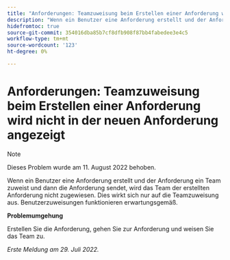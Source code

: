 ```yaml
---
title: "Anforderungen: Teamzuweisung beim Erstellen einer Anforderung wird nicht in der neuen Anforderung angezeigt."
description: "Wenn ein Benutzer eine Anforderung erstellt und der Anforderung ein Team zuweist und dann die Anforderung sendet, wird das Team der erstellten Anforderung nicht zugewiesen. Dies wirkt sich nur auf die Teamzuweisung aus. Benutzerzuweisungen funktionieren erwartungsgemäß."
hidefromtoc: true
source-git-commit: 354016dba85b7cf8dfb908f87bb4fabedee3e4c5
workflow-type: tm+mt
source-wordcount: '123'
ht-degree: 0%

---
```



# Anforderungen: Teamzuweisung beim Erstellen einer Anforderung wird nicht in der neuen Anforderung angezeigt

>[!NOTE]
>
> Dieses Problem wurde am 11. August 2022 behoben.

Wenn ein Benutzer eine Anforderung erstellt und der Anforderung ein Team zuweist und dann die Anforderung sendet, wird das Team der erstellten Anforderung nicht zugewiesen. Dies wirkt sich nur auf die Teamzuweisung aus. Benutzerzuweisungen funktionieren erwartungsgemäß.

**Problemumgehung**

Erstellen Sie die Anforderung, gehen Sie zur Anforderung und weisen Sie das Team zu.

_Erste Meldung am 29. Juli 2022._

